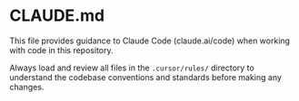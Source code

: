 # CLAUDE.md

This file provides guidance to Claude Code (claude.ai/code) when working with code in this repository.

Always load and review all files in the `.cursor/rules/` directory to understand the codebase conventions and standards before making any changes.